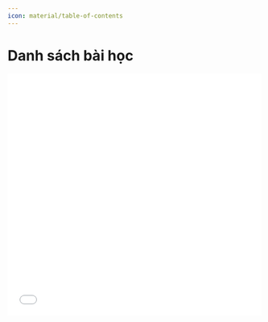 ```yaml
---
icon: material/table-of-contents
---
```


# Danh sách bài học

<div>
    <iframe style="width: 100%; height: 480px" frameBorder=0 src="../topic-index.html">Danh sách bài học</iframe>
</div>